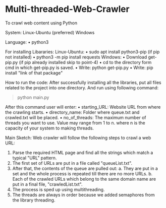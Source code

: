 # Multi-threaded-Web-Crawler
To crawl web content using Python

System:
  Linux-Ubuntu (preferred)
  Windows

Language:
•	python3

For installing Libararies: 
Linux-Ubuntu: 
•	sudo apt install python3-pip  (if pip not installed)
•	python3 -m pip install requests
Windows:
•	Download get-pip.py  (if pip already installed skip to point-4)
•	cd to the directory form cmd in which get-pip.py is saved.
•	Write: python get-pip.py
•	Write: pip install "link of that package"

How to run the code:
After successfully installing all the libraries, put all files related to the project into one directory. 
And run using following command:
> python main.py 

After this command user will enter:
•	starting_URL: Website URL from where the crawling starts.
•	directory_name: Folder where queue.txt and crawled.txt will be placed.
•	no_of_threads: The maximum number of threads you want to use. Value may range from 1 to n. where n is the capacity of your system to making threads.

Main Sketch:
Web crawler will follow the following steps to crawl a 
web URL:
1) Parse the required HTML page and find all the strings 
which match a typical "URL" pattern.
2) The first set of URLs are put in a file called 
"queueList.txt".
3) After that, the contents of the queue are pulled out:
a. They are put in a set and the whole process is 
repeated till there are no more URLs.
b. Each of the crawled URLs which belong to 
the same domain name are put in a final file, 
"crawledList.txt".
4) The process is sped up using multithreading.
5) The threads are always in order because we added 
semaphores from the library threading.
